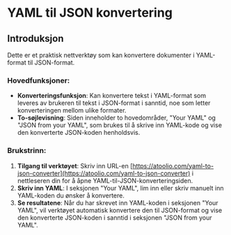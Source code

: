 # YAML til JSON konvertering

## Introduksjon

Dette er et praktisk nettverktøy som kan konvertere dokumenter i YAML-format til JSON-format.

### Hovedfunksjoner:

* **Konverteringsfunksjon**: Kan konvertere tekst i YAML-format som leveres av brukeren til tekst i JSON-format i sanntid, noe som letter konverteringen mellom ulike formater.
* **To-søjlevisning**: Siden inneholder to hovedområder, "Your YAML" og "JSON from your YAML", som brukes til å skrive inn YAML-kode og vise den konverterte JSON-koden henholdsvis.

### Brukstrinn:

1. **Tilgang til verktøyet**: Skriv inn URL-en [https://atoolio.com/yaml-to-json-converter](https://atoolio.com/yaml-to-json-converter) i nettleseren din for å åpne YAML-til-JSON-konverteringsiden.
2. **Skriv inn YAML**: I seksjonen "Your YAML", lim inn eller skriv manuelt inn YAML-koden du ønsker å konvertere.
3. **Se resultatene**: Når du har skrevet inn YAML-koden i seksjonen "Your YAML", vil verktøyet automatisk konvertere den til JSON-format og vise den konverterte JSON-koden i sanntid i seksjonen "JSON from your YAML".